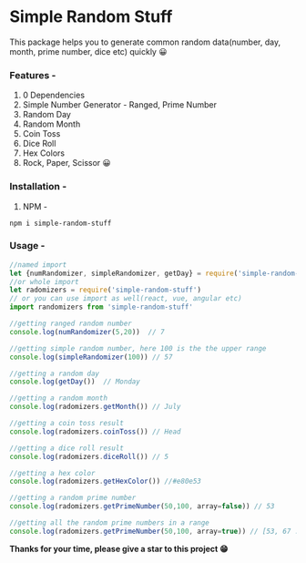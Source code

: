 # Simple Random Stuff
This package helps you to generate common random data(number, day, month, prime number, dice etc) quickly 😀

### Features - 
1. 0 Dependencies
1. Simple Number Generator - Ranged, Prime Number
2. Random Day
3. Random Month
4. Coin Toss
5. Dice Roll
6. Hex Colors
7. Rock, Paper, Scissor 😀

### Installation - 

1. NPM - 
```
npm i simple-random-stuff
```


### Usage - 

```javascript
//named import
let {numRandomizer, simpleRandomizer, getDay} = require('simple-random-stuff')
//or whole import
let radomizers = require('simple-random-stuff')
// or you can use import as well(react, vue, angular etc)
import randomizers from 'simple-random-stuff'

//getting ranged random number
console.log(numRandomizer(5,20))  // 7

//getting simple random number, here 100 is the the upper range
console.log(simpleRandomizer(100)) // 57

//getting a random day
console.log(getDay())  // Monday

//getting a random month
console.log(radomizers.getMonth()) // July

//getting a coin toss result
console.log(radomizers.coinToss()) // Head

//getting a dice roll result
console.log(radomizers.diceRoll()) // 5

//getting a hex color
console.log(radomizers.getHexColor()) //#e80e53

//getting a random prime number
console.log(radomizers.getPrimeNumber(50,100, array=false)) // 53

//getting all the random prime numbers in a range
console.log(radomizers.getPrimeNumber(50,100, array=true)) // [53, 67 ....]
````

**Thanks for your time, please give a star to this project 😁**